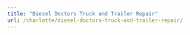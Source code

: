 ```yaml
---
title: "Diesel Doctors Truck and Trailer Repair"
url: /charlotte/diesel-doctors-truck-and-trailer-repair/
---
```

